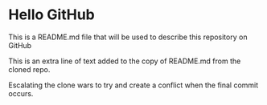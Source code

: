 # Hello GitHub

This is a README.md file that will be used to describe
this repository on GitHub

This is an extra line of text added to the copy of 
README.md from the cloned repo.

Escalating the clone wars to try and create a conflict
when the final commit occurs.
